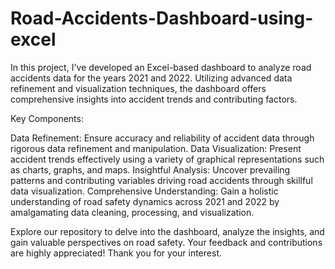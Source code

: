 # Road-Accidents-Dashboard-using-excel

In this project, I've developed an Excel-based dashboard to analyze road accidents data for the years 2021 and 2022. Utilizing advanced data refinement and visualization techniques, the dashboard offers comprehensive insights into accident trends and contributing factors.

Key Components:

Data Refinement: Ensure accuracy and reliability of accident data through rigorous data refinement and manipulation.
Data Visualization: Present accident trends effectively using a variety of graphical representations such as charts, graphs, and maps.
Insightful Analysis: Uncover prevailing patterns and contributing variables driving road accidents through skillful data visualization.
Comprehensive Understanding: Gain a holistic understanding of road safety dynamics across 2021 and 2022 by amalgamating data cleaning, processing, and visualization.


Explore our repository to delve into the dashboard, analyze the insights, and gain valuable perspectives on road safety. Your feedback and contributions are highly appreciated! Thank you for your interest.





